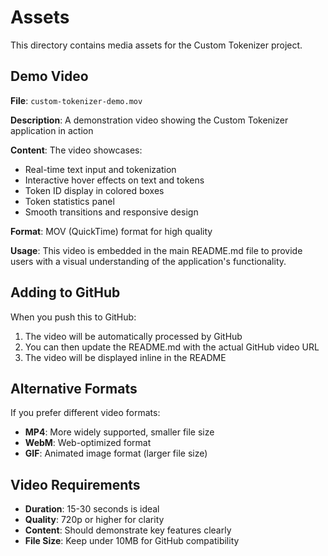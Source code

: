 # Assets

This directory contains media assets for the Custom Tokenizer project.

## Demo Video

**File**: `custom-tokenizer-demo.mov`

**Description**: A demonstration video showing the Custom Tokenizer application in action

**Content**: The video showcases:
- Real-time text input and tokenization
- Interactive hover effects on text and tokens
- Token ID display in colored boxes
- Token statistics panel
- Smooth transitions and responsive design

**Format**: MOV (QuickTime) format for high quality

**Usage**: This video is embedded in the main README.md file to provide users with a visual understanding of the application's functionality.

## Adding to GitHub

When you push this to GitHub:

1. The video will be automatically processed by GitHub
2. You can then update the README.md with the actual GitHub video URL
3. The video will be displayed inline in the README

## Alternative Formats

If you prefer different video formats:
- **MP4**: More widely supported, smaller file size
- **WebM**: Web-optimized format
- **GIF**: Animated image format (larger file size)

## Video Requirements

- **Duration**: 15-30 seconds is ideal
- **Quality**: 720p or higher for clarity
- **Content**: Should demonstrate key features clearly
- **File Size**: Keep under 10MB for GitHub compatibility
